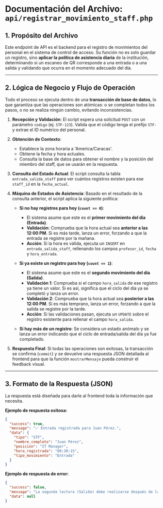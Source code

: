 # Documentación del Archivo: `api/registrar_movimiento_staff.php`

## 1. Propósito del Archivo

Este endpoint de API es el backend para el registro de movimientos del personal en el sistema de control de acceso. Su función no es solo guardar un registro, sino **aplicar la política de asistencia diaria** de la institución, determinando si un escaneo de QR corresponde a una entrada o a una salida y validando que ocurra en el momento adecuado del día.

---

## 2. Lógica de Negocio y Flujo de Operación

Todo el proceso se ejecuta dentro de una **transacción de base de datos**, lo que garantiza que las operaciones son atómicas: o se completan todos los pasos, o no se realiza ningún cambio, evitando inconsistencias.

1.  **Recepción y Validación**: El script espera una solicitud `POST` con un parámetro `codigo` (ej. `STF-123`). Valida que el código tenga el prefijo `STF-` y extrae el ID numérico del personal.

2.  **Obtención de Contexto**: 
    *   Establece la zona horaria a 'America/Caracas'.
    *   Obtiene la fecha y hora actuales.
    *   Consulta la base de datos para obtener el nombre y la posición del miembro del staff, que se usarán en la respuesta.

3.  **Consulta del Estado Actual**: El script consulta la tabla `entrada_salida_staff` para ver cuántos registros existen para ese `staff_id` en la `fecha_actual`.

4.  **Máquina de Estados de Asistencia**: Basado en el resultado de la consulta anterior, el script aplica la siguiente política:

    *   **Si no hay registros para hoy (`count == 0`)**: 
        *   El sistema asume que este es el **primer movimiento del día (Entrada)**.
        *   **Validación**: Comprueba que la hora actual sea **anterior a las 12:00 PM**. Si es más tarde, lanza un error, forzando a que la entrada se registre por la mañana.
        *   **Acción**: Si la hora es válida, ejecuta un `INSERT` en `entrada_salida_staff`, rellenando los campos `profesor_id`, `fecha` y `hora_entrada`.

    *   **Si ya existe un registro para hoy (`count == 1`)**: 
        *   El sistema asume que este es el **segundo movimiento del día (Salida)**.
        *   **Validación 1**: Comprueba si el campo `hora_salida` de ese registro ya tiene un valor. Si es así, significa que el ciclo del día ya se completó y lanza un error.
        *   **Validación 2**: Comprueba que la hora actual sea **posterior a las 12:00 PM**. Si es más temprano, lanza un error, forzando a que la salida se registre por la tarde.
        *   **Acción**: Si las validaciones pasan, ejecuta un `UPDATE` sobre el registro existente para rellenar el campo `hora_salida`.

    *   **Si hay más de un registro**: Se considera un estado anómalo y se lanza un error indicando que el ciclo de entrada/salida del día ya fue completado.

5.  **Respuesta Final**: Si todas las operaciones son exitosas, la transacción se confirma (`commit`) y se devuelve una respuesta JSON detallada al frontend para que la función `mostrarMensaje` pueda construir el feedback visual.

---

## 3. Formato de la Respuesta (JSON)

La respuesta está diseñada para darle al frontend toda la información que necesita.

**Ejemplo de respuesta exitosa:**
```json
{
  "success": true,
  "message": "✅ Entrada registrada para Juan Pérez.",
  "data": {
    "tipo": "STF",
    "nombre_completo": "Juan Pérez",
    "posicion": "IT Manager",
    "hora_registrada": "08:30:15",
    "tipo_movimiento": "Entrada"
  }
}
```

**Ejemplo de respuesta de error:**
```json
{
  "success": false,
  "message": "La segunda lectura (Salida) debe realizarse después de las 12:00 PM.",
  "data": null
}
```
